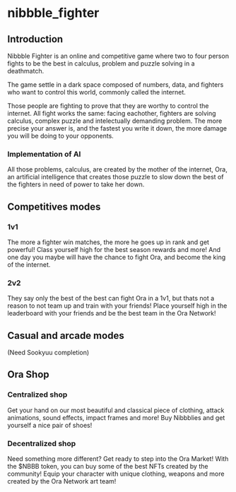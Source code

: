 # nibbble_fighter

## Introduction

Nibbble Fighter is an online and competitive game where two to four person fights to be the best in calculus, problem and puzzle solving in a deathmatch.

The game settle in a dark space composed of numbers, data, and fighters who want to control this world, commonly called the internet.

Those people are fighting to prove that they are worthy to control the internet. All fight works the same: facing eachother, fighters are solving calculus, complex puzzle and intelectually demanding problem. The more precise your answer is, and the fastest you write it down, the more damage you will be doing to your opponents.

### Implementation of AI

All those problems, calculus, are created by the mother of the internet, Ora, an artificial intelligence that creates those puzzle to slow down the best of the fighters in need of power to take her down.

## Competitives modes

### 1v1

The more a fighter win matches, the more he goes up in rank and get powerful! Class yourself high for the best season rewards and more! And one day you maybe will have the chance to fight Ora, and become the king of the internet.

### 2v2

They say only the best of the best can fight Ora in a 1v1, but thats not a reason to not team up and train with your friends! Place yourself high in the leaderboard with your friends and be the best team in the Ora Network!

## Casual and arcade modes

(Need Sookyuu completion)

## Ora Shop

### Centralized shop

Get your hand on our most beautiful and classical piece of clothing, attack animations, sound effects, impact frames and more! Buy Nibbblies and get yourself a nice pair of shoes!

### Decentralized shop

Need something more different? Get ready to step into the Ora Market! With the $NBBB token, you can buy some of the best NFTs created by the community! Equip your character with unique clothing, weapons and more created by the Ora Network art team!